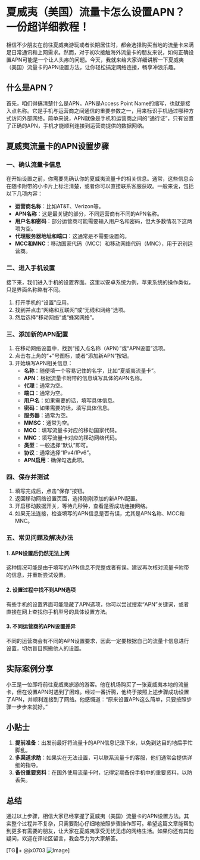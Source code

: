 # 夏威夷（美国）流量卡怎么设置APN？一份超详细教程！

相信不少朋友在前往夏威夷游玩或者长期居住时，都会选择购买当地的流量卡来满足日常通讯和上网需求。然而，对于初次接触海外流量卡的朋友来说，如何正确设置APN可能是一个让人头疼的问题。今天，我就来给大家详细讲解一下夏威夷（美国）流量卡的APN设置方法，让你轻松搞定网络连接，畅享冲浪乐趣。

## 什么是APN？

首先，咱们得搞清楚什么是APN。APN是Access Point Name的缩写，也就是接入点名称。它是手机与运营商之间通信的重要参数之一，用来标识手机通过哪种方式访问外部网络。简单来说，APN就像是手机和运营商之间的“通行证”，只有设置了正确的APN，手机才能顺利连接到运营商提供的数据网络。

## 夏威夷流量卡的APN设置步骤

### 一、确认流量卡信息

在开始设置之前，你需要先确认你的夏威夷流量卡的相关信息。通常，这些信息会在随卡附带的小卡片上标注清楚，或者你可以直接联系客服获取。一般来说，包括以下几项内容：

- **运营商名称**：比如AT&T、Verizon等。
- **APN名称**：这是最关键的部分，不同运营商有不同的APN名称。
- **用户名和密码**：部分运营商可能需要输入用户名和密码，但大多数情况下这两项为空。
- **代理服务器地址和端口**：这通常是不需要设置的。
- **MCC和MNC**：移动国家代码（MCC）和移动网络代码（MNC），用于识别运营商。

### 二、进入手机设置

接下来，我们进入手机的设置界面。这里以安卓系统为例，苹果系统的操作类似，只是界面名称略有不同。

1. 打开手机的“设置”应用。
2. 找到并点击“网络和互联网”或“无线和网络”选项。
3. 然后选择“移动网络”或“蜂窝网络”。

### 三、添加新的APN配置

1. 在移动网络设置中，找到“接入点名称（APN）”或“APN设置”选项。
2. 点击右上角的“+”号图标，或者“添加新APN”按钮。
3. 开始填写APN相关信息：
   - **名称**：随便填一个容易记住的名字，比如“夏威夷流量卡”。
   - **APN**：根据流量卡附带的信息填写具体的APN名称。
   - **代理**：通常为空。
   - **端口**：通常为空。
   - **用户名**：如果需要的话，填写具体信息。
   - **密码**：如果需要的话，填写具体信息。
   - **服务器**：通常为空。
   - **MMSC**：通常为空。
   - **MCC**：填写流量卡对应的移动国家代码。
   - **MNC**：填写流量卡对应的移动网络代码。
   - **类型**：一般选择“默认”即可。
   - **协议**：通常选择“IPv4/IPv6”。
   - **APN启用**：确保勾选此项。

### 四、保存并测试

1. 填写完成后，点击“保存”按钮。
2. 返回移动网络设置页面，选择刚刚添加的新APN配置。
3. 开启移动数据开关，等待几秒钟，查看是否成功连接网络。
4. 如果无法连接，检查填写的APN信息是否有误，尤其是APN名称、MCC和MNC。

### 五、常见问题及解决办法

#### 1. APN设置后仍然无法上网

这种情况可能是由于填写的APN信息不完整或者有误。建议再次核对流量卡附带的信息，并重新尝试设置。

#### 2. 设置过程中找不到APN选项

有些手机的设置界面可能隐藏了APN选项，你可以尝试搜索“APN”关键词，或者直接在网上查找你手机型号的具体设置方法。

#### 3. 不同运营商的APN设置差异

不同的运营商会有不同的APN设置要求，因此一定要根据自己的流量卡信息进行设置，切勿盲目照搬他人的设置。

## 实际案例分享

小王是一位即将前往夏威夷旅游的游客。他在机场购买了一张夏威夷本地的流量卡，但在设置APN时遇到了困难。经过一番折腾，他终于按照上述步骤成功设置了APN，并顺利连接到了网络。他感慨道：“原来设置APN这么简单，只要按照步骤一步步来就好。”

## 小贴士

1. **提前准备**：出发前最好将流量卡的APN信息记录下来，以免到达目的地后手忙脚乱。
2. **多渠道求助**：如果实在无法设置，可以联系流量卡的客服，他们通常会提供详细的指导。
3. **备份重要资料**：在国外使用流量卡时，记得定期备份手机中的重要资料，以防丢失。

## 总结

通过以上步骤，相信大家已经掌握了夏威夷（美国）流量卡的APN设置方法。其实整个过程并不复杂，只需要耐心仔细地按照步骤操作即可。希望这篇文章能帮助到更多有需要的朋友，让大家在夏威夷享受无忧无虑的网络生活。如果你还有其他疑问，欢迎在评论区留言，我会尽力为大家解答。

[TG💪+ @jx0703 ![Image](https://github.com/user-attachments/assets/dbca1d08-cadb-493c-b0ec-ad6f7a83f270)]